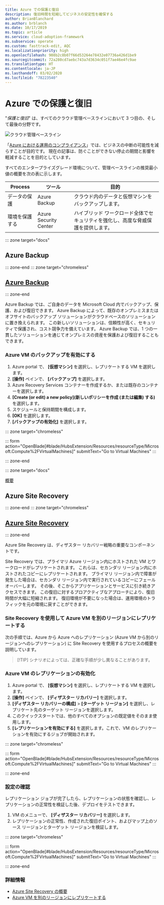 ```yaml
---
title: Azure での保護と復旧
description: 復旧時間を短縮してビジネスの安定性を確保する
author: BrianBlanchard
ms.author: brblanch
ms.date: 10/17/2019
ms.topic: article
ms.service: cloud-adoption-framework
ms.subservice: operate
ms.custom: fasttrack-edit, AQC
ms.localizationpriority: high
ms.openlocfilehash: 908b2c8b07f66d53264e78432e07736a426d1be9
ms.sourcegitcommit: 72a280cd7aebc743a7d3634c051f7ae46e4fc9ae
ms.translationtype: HT
ms.contentlocale: ja-JP
ms.lasthandoff: 03/02/2020
ms.locfileid: "78223540"
---
```

# <a name="protect-and-recover-in-azure"></a>Azure での保護と復旧

"_保護と復旧_" は、すべてのクラウド管理ベースラインにおいて 3 つ目の、そして最後の分野です。

![クラウド管理ベースライン](../../_images/manage/management-baseline.png)

「[Azure における運用のコンプライアンス](./operational-compliance.md)」では、ビジネスの中断の可能性を減らすことが目的です。 現在の記事は、防ぐことができない停止の期間と影響を軽減することを目的としています。

すべてのエンタープライズグレード環境について、管理ベースラインの推奨最小値の概要を次の表に示します。

|Process  |ツール  |目的  |
|---------|---------|---------|
|データの保護|Azure Backup|クラウド内のデータと仮想マシンをバックアップします。|
|環境を保護する|Azure Security Center|ハイブリッド ワークロード全体でセキュリティを強化し、高度な脅威保護を提供します。|

::: zone target="docs"

## <a name="azure-backup"></a>Azure Backup

::: zone-end
::: zone target="chromeless"

## <a name="azure-backup"></a>[Azure Backup](#tab/UpdbackupateManagement)

::: zone-end

Azure Backup では、ご自身のデータを Microsoft Cloud 内でバックアップ、保護、および復旧できます。 Azure Backup によって、既存のオンプレミスまたはオフサイトのバックアップ ソリューションがクラウドベースのソリューションに置き換えられます。 この新しいソリューションは、信頼性が高く、セキュリティで保護され、コスト競争力を備えています。 Azure Backup では、1 つの一貫したソリューションを通じてオンプレミスの資産を保護および復旧することもできます。

### <a name="enable-backup-for-an-azure-vm"></a>Azure VM のバックアップを有効にする

1. Azure portal で、 **[仮想マシン]** を選択し、レプリケートする VM を選択します。
1. **[操作]** ペインで、 **[バックアップ]** を選択します。
1. Azure Recovery Services コンテナーを作成するか、または既存のコンテナーを選択します。
1. **[Create (or edit) a new policy]\(新しいポリシーを作成 (または編集) する)** を選択します。
1. スケジュールと保持期間を構成します。
1. **[OK]** を選択します。
1. **[バックアップの有効化]** を選択します。

::: zone target="chromeless"

::: form action="OpenBlade[#blade/HubsExtension/Resources/resourceType/Microsoft.Compute%2FVirtualMachines]" submitText="Go to Virtual Machines" :::

::: zone-end

::: zone target="docs"

[概要](https://docs.microsoft.com/azure/backup/backup-introduction-to-azure-backup)

## <a name="azure-site-recovery"></a>Azure Site Recovery

::: zone-end
::: zone target="chromeless"

## <a name="azure-site-recovery"></a>[Azure Site Recovery](#tab/siterecovery)

::: zone-end

Azure Site Recovery は、ディザスター リカバリー戦略の重要なコンポーネントです。

Site Recovery では、プライマリ Azure リージョン内にホストされた VM とワークロードがレプリケートされます。 これらは、セカンダリ リージョン内にホストされたコピーにレプリケートされます。 プライマリ リージョン内で障害が発生した場合は、セカンダリ リージョン内で実行されているコピーにフェールオーバーします。 その後、そこからアプリケーションとサービスに引き続きアクセスできます。 この復旧に対するプロアクティブなアプローチにより、復旧時間が大幅に短縮されます。 復旧環境が不要になった場合は、運用環境のトラフィックを元の環境に戻すことができます。

### <a name="replicate-an-azure-vm-to-another-region-with-site-recovery"></a>Site Recovery を使用して Azure VM を別のリージョンにレプリケートする

次の手順では、Azure から Azure へのレプリケーション (Azure VM から別のリージョンへのレプリケーション) に Site Recovery を使用するプロセスの概要を説明しています。
>
> [!TIP]
> シナリオによっては、正確な手順が少し異なることがあります。
>

### <a name="enable-replication-for-the-azure-vm"></a>Azure VM のレプリケーションの有効化

1. Azure portal で、 **[仮想マシン]** を選択し、レプリケートする VM を選択します。
1. **[操作]** ペインで、 **[ディザスター リカバリー]** を選択します。
1. **[ディザスター リカバリーの構成]**  >  **[ターゲット リージョン]** を選択し、レプリケート先のターゲット リージョンを選択します。
1. このクイックスタートでは、他のすべてのオプションの既定値をそのまま使用します。
1. **[レプリケーションを有効にする]** を選択します。これで、VM のレプリケーションを有効にするジョブが開始されます。

::: zone target="chromeless"

::: form action="OpenBlade[#blade/HubsExtension/Resources/resourceType/Microsoft.Compute%2FVirtualMachines]" submitText="Go to Virtual Machines" :::

::: zone-end

### <a name="verify-settings"></a>設定の確認

レプリケーション ジョブが完了したら、レプリケーションの状態を確認し、レプリケーションの正常性を検証した後、デプロイをテストできます。

1. VM のメニューで、 **[ディザスター リカバリー]** を選択します。
1. レプリケーションの正常性、作成された復旧ポイント、およびマップ上のソース リージョンとターゲット リージョンを検証します。

::: zone target="chromeless"

::: form action="OpenBlade[#blade/HubsExtension/Resources/resourceType/Microsoft.Compute%2FVirtualMachines]" submitText="Go to Virtual Machines" :::

::: zone-end

### <a name="learn-more"></a>詳細情報

- [Azure Site Recovery の概要](https://docs.microsoft.com/azure/site-recovery/site-recovery-overview)
- [Azure VM を別のリージョンにレプリケートする](https://docs.microsoft.com/azure/site-recovery/azure-to-azure-quickstart)
